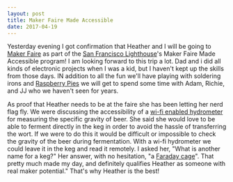 ```yaml
---
layout: post
title: Maker Faire Made Accessible
date: 2017-04-19
---
```


Yesterday evening I got confirmation that Heather and I will be going to [Maker Faire](http://makerfaire.com/) as part of the [San Francisco Lighthouse](http://lighthouse-sf.org)'s Maker Faire Made Accessible program! I am looking forward to this trip a lot. Dad and i did all kinds of electronic projects when I was a kid, but I haven't kept up the skills from those days. IN addition to all the fun we'll have playing with soldering irons and [Raspberry Pies](https://www.raspberrypi.org/) we will get to spend some time with Adam, Richie, and JJ who we haven't seen for years.

As proof that Heather needs to be at the faire she has been letting her nerd flag fly. We were discussing the accessibility of a [wi-fi enabled hydrometer](https://tilthydrometer.com/products/brewometer) for measuring the specific gravity of beer. She said she would love to be able to ferment directly in the keg in order to avoid the hassle of transferring the wort. If we were to do this it would be difficult or impossible to check the gravity of the beer during fermentation. With a wi-fi hydrometer we could leave it in the keg and read it remotely. I asked her, "What is another name for a keg?" Her answer, with no hesitation, "a [Faraday cage](https://en.wikipedia.org/wiki/Faraday_cage)". That pretty much made my day, and definitely qualifies Heather as someone with real maker potential." That's why Heather is the best!